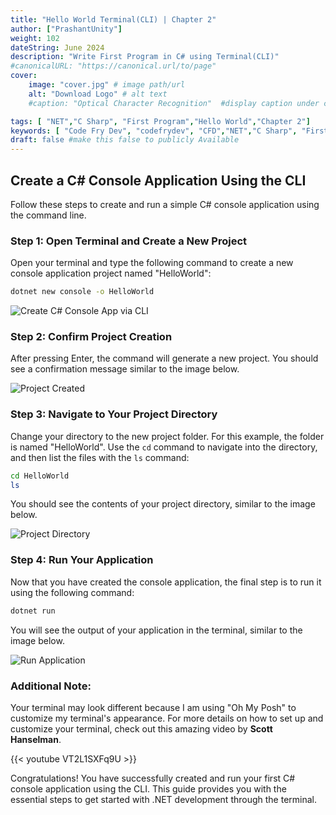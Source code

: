 ```yaml
---
title: "Hello World Terminal(CLI) | Chapter 2"
author: ["PrashantUnity"]
weight: 102
dateString: June 2024  
description: "Write First Program in C# using Terminal(CLI)"
#canonicalURL: "https://canonical.url/to/page"
cover:
    image: "cover.jpg" # image path/url
    alt: "Download Logo" # alt text
    #caption: "Optical Character Recognition"  #display caption under cover 

tags: [ "NET","C Sharp", "First Program","Hello World","Chapter 2"]
keywords: [ "Code Fry Dev", "codefrydev", "CFD","NET","C Sharp", "First Program","Hello World","Chapter 2"]
draft: false #make this false to publicly Available
---
```


## Create a C# Console Application Using the CLI

Follow these steps to create and run a simple C# console application using the command line.

### Step 1: Open Terminal and Create a New Project
Open your terminal and type the following command to create a new console application project named "HelloWorld":
```sh
dotnet new console -o HelloWorld
```
![Create C# Console App via CLI](./cli1.png)

### Step 2: Confirm Project Creation
After pressing Enter, the command will generate a new project. You should see a confirmation message similar to the image below.

![Project Created](./cli2.png)

### Step 3: Navigate to Your Project Directory
Change your directory to the new project folder. For this example, the folder is named "HelloWorld". Use the `cd` command to navigate into the directory, and then list the files with the `ls` command:
```sh
cd HelloWorld
ls
```
You should see the contents of your project directory, similar to the image below.

![Project Directory](./cli3.png)

### Step 4: Run Your Application
Now that you have created the console application, the final step is to run it using the following command:
```sh
dotnet run
```
You will see the output of your application in the terminal, similar to the image below.

![Run Application](./cli4.png)

### Additional Note:
Your terminal may look different because I am using "Oh My Posh" to customize my terminal's appearance. For more details on how to set up and customize your terminal, check out this amazing video by **Scott Hanselman**.

{{< youtube VT2L1SXFq9U >}}

 
Congratulations! You have successfully created and run your first C# console application using the CLI. This guide provides you with the essential steps to get started with .NET development through the terminal.
 
